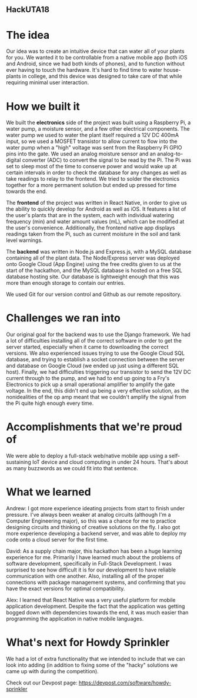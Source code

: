 ## HackUTA18

# The idea
Our idea was to create an intuitive device that can water all of your plants for you. We wanted it to be controllable from a native mobile app (both iOS and Android, since we had both kinds of phones), and to function without ever having to touch the hardware. It's hard to find time to water house-plants in college, and this device was designed to take care of that while requiring minimal user interaction.

# How we built it
We built the **electronics** side of the project was built using a Raspberry Pi, a water pump, a moisture sensor, and a few other electrical components. The water pump we used to water the plant itself required a 12V DC 400mA input, so we used a MOSFET transistor to allow current to flow into the water pump when a "high" voltage was sent from the Raspberry Pi GPIO pins into the gate. We used an analog moisture sensor and an analog-to-digital converter (ADC) to convert the signal to be read by the Pi. The Pi was set to sleep most of the time to conserve power and would wake up at certain intervals in order to check the database for any changes as well as take readings to relay to the frontend. We tried to solder the electronics together for a more permanent solution but ended up pressed for time towards the end.

The **frontend** of the project was written in React Native, in order to give us the ability to quickly develop for Android as well as iOS. It features a list of the user's plants that are in the system, each with individual watering frequency (min) and water amount values (mL), which can be modified at the user's convenience. Additionally, the frontend native app displays readings taken from the Pi, such as current moisture in the soil and tank level warnings.

The **backend** was written in Node.js and Express.js, with a MySQL database containing all of the plant data. The Node/Express server was deployed onto Google Cloud (App Engine) using the free credits given to us at the start of the hackathon, and the MySQL database is hosted on a free SQL database hosting site. Our database is lightweight enough that this was more than enough storage to contain our entries.

We used Git for our version control and Github as our remote repository.

# Challenges we ran into
Our original goal for the backend was to use the Django framework. We had a lot of difficulties installing all of the correct software in order to get the server started, especially when it came to downloading the correct versions. We also experienced issues trying to use the Google Cloud SQL database, and trying to establish a socket connection between the server and database on Google Cloud (we ended up just using a different SQL host). Finally, we had difficulties triggering our transistor to send the 12V DC current through to the pump, and we had to end up going to a Fry's Electronics to pick up a small operational amplifier to amplify the gate voltage. In the end, this didn't end up being a very effective solution, as the nonidealities of the op amp meant that we couldn't amplify the signal from the Pi quite high enough every time.

# Accomplishments that we're proud of
We were able to deploy a full-stack web/native mobile app using a self-sustaining IoT device and cloud computing in under 24 hours. That's about as many buzzwords as we could fit into that sentence.

# What we learned
Andrew: I got more experience ideating projects from start to finish under pressure. I've always been weaker at analog circuits (although I'm a Computer Engineering major), so this was a chance for me to practice designing circuits and thinking of creative solutions on the fly. I also got more experience developing a backend server, and was able to deploy my code onto a cloud server for the first time.

David: As a supply chain major, this hackathon has been a huge learning experience for me. Primarily I have learned much about the problems of software development, specifically in Full-Stack Development. I was surprised to see how difficult it is for our development to have reliable communication with one another. Also, installing all of the proper connections with package management systems, and confirming that you have the exact versions for optimal compatibility.

Alex: I learned that React Native was a very useful platform for mobile application development. Despite the fact that the application was getting bogged down with dependencies towards the end, it was much easier than programming the application in native mobile languages.

# What's next for Howdy Sprinkler
We had a lot of extra functionality that we intended to include that we can look into adding (in addition to fixing some of the "hacky" solutions we came up with during the competition).

Check out our Devpost page: https://devpost.com/software/howdy-sprinkler
